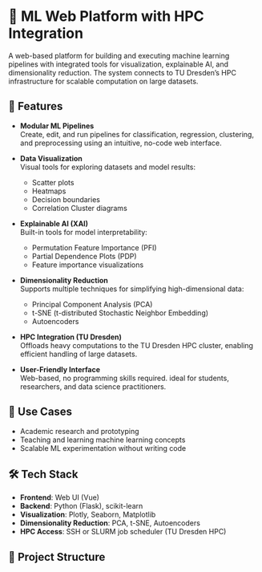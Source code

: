 # 🧠 ML Web Platform with HPC Integration

A web-based platform for building and executing machine learning pipelines with integrated tools for visualization, explainable AI, and dimensionality reduction. The system connects to TU Dresden’s HPC infrastructure for scalable computation on large datasets.

## 🚀 Features

- **Modular ML Pipelines**  
  Create, edit, and run pipelines for classification, regression, clustering, and preprocessing using an intuitive, no-code web interface.


- **Data Visualization**  
  Visual tools for exploring datasets and model results:
  - Scatter plots
  - Heatmaps
  - Decision boundaries
  - Correlation Cluster diagrams

- **Explainable AI (XAI)**  
  Built-in tools for model interpretability:
  - Permutation Feature Importance (PFI)
  - Partial Dependence Plots (PDP)
  - Feature importance visualizations

- **Dimensionality Reduction**  
  Supports multiple techniques for simplifying high-dimensional data:
  - Principal Component Analysis (PCA)
  - t-SNE (t-distributed Stochastic Neighbor Embedding)
  - Autoencoders

- **HPC Integration (TU Dresden)**  
  Offloads heavy computations to the TU Dresden HPC cluster, enabling efficient handling of large datasets.

- **User-Friendly Interface**  
  Web-based, no programming skills required. ideal for students, researchers, and data science practitioners.

## 🎯 Use Cases

- Academic research and prototyping
- Teaching and learning machine learning concepts
- Scalable ML experimentation without writing code

## 🛠️ Tech Stack

- **Frontend**: Web UI (Vue)
- **Backend**: Python (Flask), scikit-learn
- **Visualization**: Plotly, Seaborn, Matplotlib
- **Dimensionality Reduction**: PCA, t-SNE, Autoencoders
- **HPC Access**: SSH or SLURM job scheduler (TU Dresden HPC)

## 📁 Project Structure

